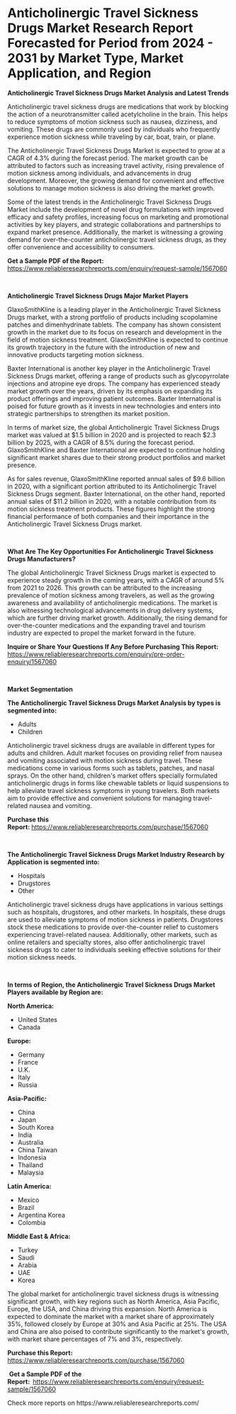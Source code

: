 <p><h1>Anticholinergic Travel Sickness Drugs Market Research Report Forecasted for Period from 2024 -  2031 by Market Type, Market Application, and Region</h1></p><p><strong>Anticholinergic Travel Sickness Drugs Market Analysis and Latest Trends</strong></p>
<p><p>Anticholinergic travel sickness drugs are medications that work by blocking the action of a neurotransmitter called acetylcholine in the brain. This helps to reduce symptoms of motion sickness such as nausea, dizziness, and vomiting. These drugs are commonly used by individuals who frequently experience motion sickness while traveling by car, boat, train, or plane.</p><p>The Anticholinergic Travel Sickness Drugs Market is expected to grow at a CAGR of 4.3% during the forecast period. The market growth can be attributed to factors such as increasing travel activity, rising prevalence of motion sickness among individuals, and advancements in drug development. Moreover, the growing demand for convenient and effective solutions to manage motion sickness is also driving the market growth.</p><p>Some of the latest trends in the Anticholinergic Travel Sickness Drugs Market include the development of novel drug formulations with improved efficacy and safety profiles, increasing focus on marketing and promotional activities by key players, and strategic collaborations and partnerships to expand market presence. Additionally, the market is witnessing a growing demand for over-the-counter anticholinergic travel sickness drugs, as they offer convenience and accessibility to consumers.</p></p>
<p><strong>Get a Sample PDF of the Report:&nbsp;</strong> <a href="https://www.reliableresearchreports.com/enquiry/request-sample/1567060">https://www.reliableresearchreports.com/enquiry/request-sample/1567060</a></p>
<p>&nbsp;</p>
<p><strong>Anticholinergic Travel Sickness Drugs Major Market Players</strong></p>
<p><p>GlaxoSmithKline is a leading player in the Anticholinergic Travel Sickness Drugs market, with a strong portfolio of products including scopolamine patches and dimenhydrinate tablets. The company has shown consistent growth in the market due to its focus on research and development in the field of motion sickness treatment. GlaxoSmithKline is expected to continue its growth trajectory in the future with the introduction of new and innovative products targeting motion sickness.</p><p>Baxter International is another key player in the Anticholinergic Travel Sickness Drugs market, offering a range of products such as glycopyrrolate injections and atropine eye drops. The company has experienced steady market growth over the years, driven by its emphasis on expanding its product offerings and improving patient outcomes. Baxter International is poised for future growth as it invests in new technologies and enters into strategic partnerships to strengthen its market position.</p><p>In terms of market size, the global Anticholinergic Travel Sickness Drugs market was valued at $1.5 billion in 2020 and is projected to reach $2.3 billion by 2025, with a CAGR of 8.5% during the forecast period. GlaxoSmithKline and Baxter International are expected to continue holding significant market shares due to their strong product portfolios and market presence.</p><p>As for sales revenue, GlaxoSmithKline reported annual sales of $9.6 billion in 2020, with a significant portion attributed to its Anticholinergic Travel Sickness Drugs segment. Baxter International, on the other hand, reported annual sales of $11.2 billion in 2020, with a notable contribution from its motion sickness treatment products. These figures highlight the strong financial performance of both companies and their importance in the Anticholinergic Travel Sickness Drugs market.</p></p>
<p>&nbsp;</p>
<p><strong>What Are The Key Opportunities For Anticholinergic Travel Sickness Drugs Manufacturers?</strong></p>
<p><p>The global Anticholinergic Travel Sickness Drugs market is expected to experience steady growth in the coming years, with a CAGR of around 5% from 2021 to 2026. This growth can be attributed to the increasing prevalence of motion sickness among travelers, as well as the growing awareness and availability of anticholinergic medications. The market is also witnessing technological advancements in drug delivery systems, which are further driving market growth. Additionally, the rising demand for over-the-counter medications and the expanding travel and tourism industry are expected to propel the market forward in the future.</p></p>
<p><strong>Inquire or Share Your Questions If Any Before Purchasing This Report:</strong> <a href="https://www.reliableresearchreports.com/enquiry/pre-order-enquiry/1567060">https://www.reliableresearchreports.com/enquiry/pre-order-enquiry/1567060</a></p>
<p>&nbsp;</p>
<p><strong>Market Segmentation</strong></p>
<p><strong>The Anticholinergic Travel Sickness Drugs Market Analysis by types is segmented into:</strong></p>
<p><ul><li>Adults</li><li>Children</li></ul></p>
<p><p>Anticholinergic travel sickness drugs are available in different types for adults and children. Adult market focuses on providing relief from nausea and vomiting associated with motion sickness during travel. These medications come in various forms such as tablets, patches, and nasal sprays. On the other hand, children's market offers specially formulated anticholinergic drugs in forms like chewable tablets or liquid suspensions to help alleviate travel sickness symptoms in young travelers. Both markets aim to provide effective and convenient solutions for managing travel-related nausea and vomiting.</p></p>
<p><strong>Purchase this Report:&nbsp;</strong><a href="https://www.reliableresearchreports.com/purchase/1567060">https://www.reliableresearchreports.com/purchase/1567060</a></p>
<p>&nbsp;</p>
<p><strong>The Anticholinergic Travel Sickness Drugs Market Industry Research by Application is segmented into:</strong></p>
<p><ul><li>Hospitals</li><li>Drugstores</li><li>Other</li></ul></p>
<p><p>Anticholinergic travel sickness drugs have applications in various settings such as hospitals, drugstores, and other markets. In hospitals, these drugs are used to alleviate symptoms of motion sickness in patients. Drugstores stock these medications to provide over-the-counter relief to customers experiencing travel-related nausea. Additionally, other markets, such as online retailers and specialty stores, also offer anticholinergic travel sickness drugs to cater to individuals seeking effective solutions for their motion sickness needs.</p></p>
<p>&nbsp;</p>
<p><strong>In terms of Region, the Anticholinergic Travel Sickness Drugs Market Players available by Region are:</strong></p>
<p>
    <p> <strong> North America: </strong>
        <ul>
            <li>United States</li>
            <li>Canada</li>
        </ul>
        </p> 
    <p> <strong> Europe: </strong>
        <ul>
            <li>Germany</li>
            <li>France</li>
            <li>U.K.</li>
            <li>Italy</li>
            <li>Russia</li>
        </ul>
        </p> 
    <p> <strong> Asia-Pacific: </strong>
        <ul>
            <li>China</li>
            <li>Japan</li>
            <li>South Korea</li>
            <li>India</li>
            <li>Australia</li>
            <li>China Taiwan</li>
            <li>Indonesia</li>
            <li>Thailand</li>
            <li>Malaysia</li>
        </ul>
        </p> 
    <p> <strong> Latin America: </strong>
        <ul>
            <li>Mexico</li>
            <li>Brazil</li>
            <li>Argentina Korea</li>
            <li>Colombia</li>
        </ul>
        </p> 
    <p> <strong> Middle East & Africa: </strong>
        <ul>
            <li>Turkey</li>
            <li>Saudi</li>
            <li>Arabia</li>
            <li>UAE</li>
            <li>Korea</li>
        </ul>
    </p>
    </p>
<p><p>The global market for anticholinergic travel sickness drugs is witnessing significant growth, with key regions such as North America, Asia Pacific, Europe, the USA, and China driving this expansion. North America is expected to dominate the market with a market share of approximately 35%, followed closely by Europe at 30% and Asia Pacific at 25%. The USA and China are also poised to contribute significantly to the market's growth, with market share percentages of 7% and 3%, respectively.</p></p>
<p><strong>Purchase this Report: </strong><a href="https://www.reliableresearchreports.com/purchase/1567060">https://www.reliableresearchreports.com/purchase/1567060</a></p>
<p>&nbsp;<strong>Get a Sample PDF of the Report:&nbsp;&nbsp;</strong><a href="https://www.reliableresearchreports.com/enquiry/request-sample/1567060">https://www.reliableresearchreports.com/enquiry/request-sample/1567060</a></p>
<p><strong></strong></p>
<p>Check more reports on https://www.reliableresearchreports.com/</p>